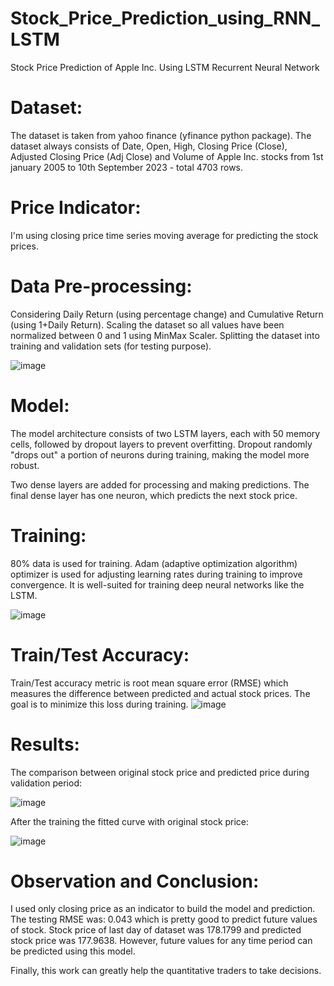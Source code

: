 # Stock_Price_Prediction_using_RNN_LSTM

Stock Price Prediction of Apple Inc. Using LSTM Recurrent Neural Network

# Dataset:
The dataset is taken from yahoo finance (yfinance python package). The dataset always consists of Date, Open, High, Closing Price (Close), Adjusted Closing Price (Adj Close) and Volume of Apple Inc. stocks from 1st january 2005 to 10th September 2023 - total 4703 rows.

# Price Indicator:
I'm using closing price time series moving average for predicting the stock prices.

# Data Pre-processing:
Considering Daily Return (using percentage change) and Cumulative Return (using 1+Daily Return). Scaling the dataset so all values have been normalized between 0 and 1 using MinMax Scaler. Splitting the dataset into training and validation sets (for testing purpose).

![image](https://github.com/AbhiN20/Stock-Price-Prediction-using-Recurrent-Neural-Networks-LSTM/assets/122420588/9d5c8f2c-1eff-4ea7-95e9-1fbf501fcb2d)

# Model:
The model architecture consists of two LSTM layers, each with 50 memory cells, followed by dropout layers to prevent overfitting. Dropout randomly "drops out" a portion of neurons during training, making the model more robust.

Two dense layers are added for processing and making predictions. The final dense layer has one neuron, which predicts the next stock price.


# Training:
80% data is used for training. Adam (adaptive optimization algorithm) optimizer is used for adjusting learning rates during training to improve convergence. It is well-suited for training deep neural networks like the LSTM.

![image](https://github.com/AbhiN20/Stock-Price-Prediction-using-Recurrent-Neural-Networks-LSTM/assets/122420588/b14b1cdf-2aea-4ef0-98ee-9583e7372519)


# Train/Test Accuracy:
Train/Test accuracy metric is root mean square error (RMSE) which measures the difference between predicted and actual stock prices. The goal is to minimize this loss during training.
![image](https://github.com/AbhiN20/Stock-Price-Prediction-using-Recurrent-Neural-Networks-LSTM/assets/122420588/af6da682-aefc-44d2-8e4b-20236656ee8f)

# Results:
The comparison between original stock price and predicted price during validation period:

![image](https://github.com/AbhiN20/Stock-Price-Prediction-using-Recurrent-Neural-Networks-LSTM/assets/122420588/962690c0-c8eb-4c6d-b0ee-f375f730beb4)


After the training the fitted curve with original stock price:

![image](https://github.com/AbhiN20/Stock-Price-Prediction-using-Recurrent-Neural-Networks-LSTM/assets/122420588/82a561d1-3e39-4023-bcad-e85bb964c856)


# Observation and Conclusion:
I used only closing price as an indicator to build the model and prediction. The testing RMSE was: 0.043 which is pretty good to predict future values of stock. Stock price of last day of dataset was 178.1799 and predicted stock price was 177.9638. However, future values for any time period can be predicted using this model.

Finally, this work can greatly help the quantitative traders to take decisions.
